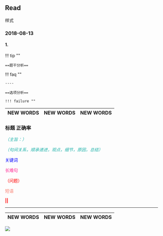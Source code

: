 ## Read

样式

### 2018-08-13

#### 1.

!!! tip ""

    ==题干分析==
    
!!! faq ""

    ----
    
    ==选项分析==
    
    !!! failure ""
    

NEW WORDS |  NEW WORDS |  NEW WORDS
------------ | -------------  | -------------


<h3>标题 正确率</h3>

<font color='LightSeaGreen'>*（主旨：）*</font>

<font color='LightSeaGreen'>*（句间关系，顺承递进，观点，细节，原因，总结）*</font>

<font color='Blue'>关键词</font>

<font color='hotpink'>**长难句**</font>

<font color='red'>（问题）</font>

<font color='Salmon'>短语</font>

<font color='red'>**||**</font>


----
    
NEW WORDS |  NEW WORDS |  NEW WORDS
------------ | -------------  | -------------
    
    
![](../images/.png)
